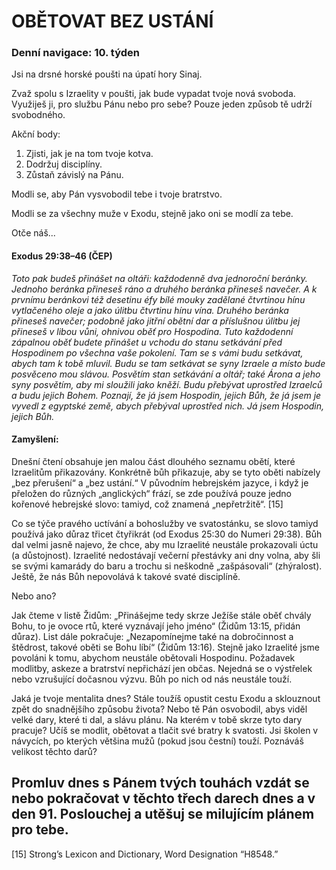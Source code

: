 # OBĚTOVAT BEZ USTÁNÍ

### Denní navigace: 10. týden

Jsi na drsné horské poušti na úpatí hory Sinaj.

Zvaž spolu s Izraelity v poušti, jak bude vypadat tvoje nová svoboda. Využiješ ji, pro službu Pánu nebo pro sebe? Pouze jeden způsob tě udrží svobodného.

Akční body:
1. Zjisti, jak je na tom tvoje kotva.
2. Dodržuj disciplíny.
3. Zůstaň závislý na Pánu.

Modli se, aby Pán vysvobodil tebe i tvoje bratrstvo.

Modli se za všechny muže v Exodu, stejně jako oni se modlí za tebe.

Otče náš...

#### Exodus 29:38–46 (ČEP)
*Toto pak budeš přinášet na oltáři: každodenně dva jednoroční beránky. Jednoho beránka přineseš ráno a druhého beránka přineseš navečer. A k prvnímu beránkovi též desetinu éfy bílé mouky zadělané čtvrtinou hínu vytlačeného oleje a jako úlitbu čtvrtinu hínu vína. Druhého beránka přineseš navečer; podobně jako jitřní obětní dar a příslušnou úlitbu jej přineseš v libou vůni, ohnivou oběť pro Hospodina. Tuto každodenní zápalnou oběť budete přinášet u vchodu do stanu setkávání před Hospodinem po všechna vaše pokolení. Tam se s vámi budu setkávat, abych tam k tobě mluvil. Budu se tam setkávat se syny Izraele a místo bude posvěceno mou slávou. Posvětím stan setkávání a oltář; také Árona a jeho syny posvětím, aby mi sloužili jako kněží. Budu přebývat uprostřed Izraelců a budu jejich Bohem. Poznají, že já jsem Hospodin, jejich Bůh, že já jsem je vyvedl z egyptské země, abych přebýval uprostřed nich. Já jsem Hospodin, jejich Bůh.*

#### Zamyšlení:
Dnešní čtení obsahuje jen malou část dlouhého seznamu obětí, které Izraelitům přikazovány. Konkrétně bůh přikazuje, aby se tyto oběti nabízely „bez přerušení“ a „bez ustání.“ V původním hebrejském jazyce, i když je přeložen do různých „anglických“ frází, se zde používá pouze jedno kořenové hebrejské slovo: tamiyd, což znamená „nepřetržitě“. [15]

Co se týče pravého uctívání a bohoslužby ve svatostánku, se slovo tamiyd používá jako důraz třicet čtyřikrát (od Exodus 25:30 do Numeri 29:38).  Bůh dal velmi jasně najevo, že chce, aby mu Izraelité neustále prokazovali úctu (a důstojnost). Izraelité nedostávají večerní přestávky ani dny volna, aby šli se svými kamarády do baru a trochu si neškodně „zašpásovali“ (zhýralost). Ještě, že nás Bůh nepovolává k takové svaté disciplíně.

Nebo ano?

Jak čteme v listě Židům: „Přinášejme tedy skrze Ježíše stále oběť chvály Bohu, to je ovoce rtů, které vyznávají jeho jméno“ (Židům 13:15, přidán důraz). List dále pokračuje: „Nezapomínejme také na dobročinnost a štědrost, takové oběti se Bohu líbí“ (Židům 13:16). Stejně jako Izraelité jsme povoláni k tomu, abychom neustále obětovali Hospodinu. Požadavek modlitby, askeze a bratrství nepřichází jen občas. Nejedná se o výstřelek nebo vzrušující dočasnou výzvu. Bůh po nich od nás neustále touží.

Jaká je tvoje mentalita dnes? Stále toužíš opustit cestu Exodu a sklouznout zpět do snadnějšího způsobu života? Nebo tě Pán osvobodil, abys viděl velké dary, které ti dal, a slávu plánu. Na kterém v tobě skrze tyto dary pracuje? Učíš se modlit, obětovat a tlačit své bratry k svatosti. Jsi školen v návycích, po kterých většina mužů (pokud jsou čestní) touží. Poznáváš velikost těchto darů?  

Promluv dnes s Pánem tvých touhách vzdát se nebo pokračovat v těchto třech darech dnes a v den 91. Poslouchej a utěšuj se milujícím plánem pro tebe.
-------------------------------------------------------------------------------
[15] Strong’s Lexicon and Dictionary, Word Designation “H8548.”
